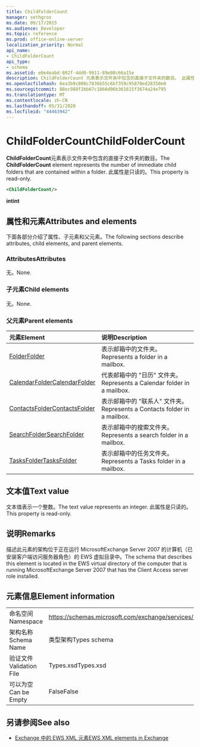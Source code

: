 ```yaml
---
title: ChildFolderCount
manager: sethgros
ms.date: 09/17/2015
ms.audience: Developer
ms.topic: reference
ms.prod: office-online-server
localization_priority: Normal
api_name:
- ChildFolderCount
api_type:
- schema
ms.assetid: e0e4eabd-802f-4dd0-9911-89e08c66a15e
description: ChildFolderCount 元素表示文件夹中包含的直接子文件夹的数目。 此属性是只读的。
ms.openlocfilehash: 6ea3b9c000c7836b55c6bf359c95870ed28350e0
ms.sourcegitcommit: 88ec988f2bb67c1866d06b361615f3674a24e795
ms.translationtype: MT
ms.contentlocale: zh-CN
ms.lasthandoff: 05/31/2020
ms.locfileid: "44463942"
---
```

# <a name="childfoldercount"></a><span data-ttu-id="ff6d0-104">ChildFolderCount</span><span class="sxs-lookup"><span data-stu-id="ff6d0-104">ChildFolderCount</span></span>

<span data-ttu-id="ff6d0-105">**ChildFolderCount**元素表示文件夹中包含的直接子文件夹的数目。</span><span class="sxs-lookup"><span data-stu-id="ff6d0-105">The **ChildFolderCount** element represents the number of immediate child folders that are contained within a folder.</span></span> <span data-ttu-id="ff6d0-106">此属性是只读的。</span><span class="sxs-lookup"><span data-stu-id="ff6d0-106">This property is read-only.</span></span> 
  
```xml
<ChildFolderCount/>
```

 <span data-ttu-id="ff6d0-107">**int**</span><span class="sxs-lookup"><span data-stu-id="ff6d0-107">**int**</span></span>
## <a name="attributes-and-elements"></a><span data-ttu-id="ff6d0-108">属性和元素</span><span class="sxs-lookup"><span data-stu-id="ff6d0-108">Attributes and elements</span></span>

<span data-ttu-id="ff6d0-109">下面各部分介绍了属性、子元素和父元素。</span><span class="sxs-lookup"><span data-stu-id="ff6d0-109">The following sections describe attributes, child elements, and parent elements.</span></span>
  
### <a name="attributes"></a><span data-ttu-id="ff6d0-110">Attributes</span><span class="sxs-lookup"><span data-stu-id="ff6d0-110">Attributes</span></span>

<span data-ttu-id="ff6d0-111">无。</span><span class="sxs-lookup"><span data-stu-id="ff6d0-111">None.</span></span>
  
### <a name="child-elements"></a><span data-ttu-id="ff6d0-112">子元素</span><span class="sxs-lookup"><span data-stu-id="ff6d0-112">Child elements</span></span>

<span data-ttu-id="ff6d0-113">无。</span><span class="sxs-lookup"><span data-stu-id="ff6d0-113">None.</span></span>
  
### <a name="parent-elements"></a><span data-ttu-id="ff6d0-114">父元素</span><span class="sxs-lookup"><span data-stu-id="ff6d0-114">Parent elements</span></span>

|<span data-ttu-id="ff6d0-115">**元素**</span><span class="sxs-lookup"><span data-stu-id="ff6d0-115">**Element**</span></span>|<span data-ttu-id="ff6d0-116">**说明**</span><span class="sxs-lookup"><span data-stu-id="ff6d0-116">**Description**</span></span>|
|:-----|:-----|
|[<span data-ttu-id="ff6d0-117">Folder</span><span class="sxs-lookup"><span data-stu-id="ff6d0-117">Folder</span></span>](folder.md) <br/> |<span data-ttu-id="ff6d0-118">表示邮箱中的文件夹。</span><span class="sxs-lookup"><span data-stu-id="ff6d0-118">Represents a folder in a mailbox.</span></span>  <br/> |
|[<span data-ttu-id="ff6d0-119">CalendarFolder</span><span class="sxs-lookup"><span data-stu-id="ff6d0-119">CalendarFolder</span></span>](calendarfolder.md) <br/> |<span data-ttu-id="ff6d0-120">代表邮箱中的 "日历" 文件夹。</span><span class="sxs-lookup"><span data-stu-id="ff6d0-120">Represents a Calendar folder in a mailbox.</span></span>  <br/> |
|[<span data-ttu-id="ff6d0-121">ContactsFolder</span><span class="sxs-lookup"><span data-stu-id="ff6d0-121">ContactsFolder</span></span>](contactsfolder.md) <br/> |<span data-ttu-id="ff6d0-122">表示邮箱中的 "联系人" 文件夹。</span><span class="sxs-lookup"><span data-stu-id="ff6d0-122">Represents a Contacts folder in a mailbox.</span></span>  <br/> |
|[<span data-ttu-id="ff6d0-123">SearchFolder</span><span class="sxs-lookup"><span data-stu-id="ff6d0-123">SearchFolder</span></span>](searchfolder.md) <br/> |<span data-ttu-id="ff6d0-124">表示邮箱中的搜索文件夹。</span><span class="sxs-lookup"><span data-stu-id="ff6d0-124">Represents a search folder in a mailbox.</span></span>  <br/> |
|[<span data-ttu-id="ff6d0-125">TasksFolder</span><span class="sxs-lookup"><span data-stu-id="ff6d0-125">TasksFolder</span></span>](tasksfolder.md) <br/> |<span data-ttu-id="ff6d0-126">表示邮箱中的任务文件夹。</span><span class="sxs-lookup"><span data-stu-id="ff6d0-126">Represents a Tasks folder in a mailbox.</span></span>  <br/> |
   
## <a name="text-value"></a><span data-ttu-id="ff6d0-127">文本值</span><span class="sxs-lookup"><span data-stu-id="ff6d0-127">Text value</span></span>

<span data-ttu-id="ff6d0-128">文本值表示一个整数。</span><span class="sxs-lookup"><span data-stu-id="ff6d0-128">The text value represents an integer.</span></span> <span data-ttu-id="ff6d0-129">此属性是只读的。</span><span class="sxs-lookup"><span data-stu-id="ff6d0-129">This property is read-only.</span></span>
  
## <a name="remarks"></a><span data-ttu-id="ff6d0-130">说明</span><span class="sxs-lookup"><span data-stu-id="ff6d0-130">Remarks</span></span>

<span data-ttu-id="ff6d0-131">描述此元素的架构位于正在运行 MicrosoftExchange Server 2007 的计算机（已安装客户端访问服务器角色）的 EWS 虚拟目录中。</span><span class="sxs-lookup"><span data-stu-id="ff6d0-131">The schema that describes this element is located in the EWS virtual directory of the computer that is running MicrosoftExchange Server 2007 that has the Client Access server role installed.</span></span>
  
## <a name="element-information"></a><span data-ttu-id="ff6d0-132">元素信息</span><span class="sxs-lookup"><span data-stu-id="ff6d0-132">Element information</span></span>

|||
|:-----|:-----|
|<span data-ttu-id="ff6d0-133">命名空间</span><span class="sxs-lookup"><span data-stu-id="ff6d0-133">Namespace</span></span>  <br/> |https://schemas.microsoft.com/exchange/services/2006/types  <br/> |
|<span data-ttu-id="ff6d0-134">架构名称</span><span class="sxs-lookup"><span data-stu-id="ff6d0-134">Schema Name</span></span>  <br/> |<span data-ttu-id="ff6d0-135">类型架构</span><span class="sxs-lookup"><span data-stu-id="ff6d0-135">Types schema</span></span>  <br/> |
|<span data-ttu-id="ff6d0-136">验证文件</span><span class="sxs-lookup"><span data-stu-id="ff6d0-136">Validation File</span></span>  <br/> |<span data-ttu-id="ff6d0-137">Types.xsd</span><span class="sxs-lookup"><span data-stu-id="ff6d0-137">Types.xsd</span></span>  <br/> |
|<span data-ttu-id="ff6d0-138">可以为空</span><span class="sxs-lookup"><span data-stu-id="ff6d0-138">Can be Empty</span></span>  <br/> |<span data-ttu-id="ff6d0-139">False</span><span class="sxs-lookup"><span data-stu-id="ff6d0-139">False</span></span>  <br/> |
   
## <a name="see-also"></a><span data-ttu-id="ff6d0-140">另请参阅</span><span class="sxs-lookup"><span data-stu-id="ff6d0-140">See also</span></span>



- [<span data-ttu-id="ff6d0-141">Exchange 中的 EWS XML 元素</span><span class="sxs-lookup"><span data-stu-id="ff6d0-141">EWS XML elements in Exchange</span></span>](ews-xml-elements-in-exchange.md)

